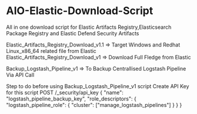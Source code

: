 # AIO-Elastic-Download-Script
All in one download script for Elastic Artifacts Registry,Elasticsearch Package Registry and Elastic Defend Security Artifacts

Elastic_Artifacts_Registry_Download_v1.1 => Target Windows and Redhat Linux_x86_64 related file from Elastic
Elastic_Artifacts_Registry_Download_v1 => Download Full Fledge from Elastic

Backup_Logstash_Pipeline_v1 => To Backup Centrallised Logstash Pipeline Via API Call

Step to do before using Backup_Logstash_Pipeline_v1 script
Create API Key for this script
POST /_security/api_key
{
  "name": "logstash_pipeline_backup_key",
  "role_descriptors": {
    "logstash_pipeline_role": {
      "cluster": ["manage_logstash_pipelines"]
    }
  }
}
